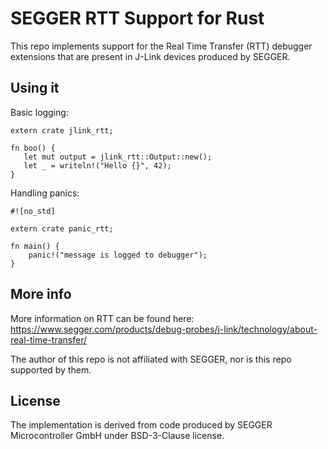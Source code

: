 # SEGGER RTT Support for Rust

This repo implements support for the Real Time Transfer (RTT) debugger
extensions that are present in J-Link devices produced by SEGGER.

## Using it

Basic logging:

```
extern crate jlink_rtt;

fn boo() {
   let mut output = jlink_rtt::Output::new();
   let _ = writeln!("Hello {}", 42);
}
```

Handling panics:

```
#![no_std]

extern crate panic_rtt;

fn main() {
    panic!("message is logged to debugger");
}
```

## More info

More information on RTT can be found here:
<https://www.segger.com/products/debug-probes/j-link/technology/about-real-time-transfer/>

The author of this repo is not affiliated with SEGGER, nor is
this repo supported by them.

## License

The implementation is derived from code produced by SEGGER Microcontroller GmbH
under BSD-3-Clause license.

